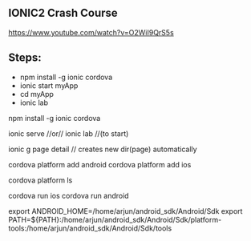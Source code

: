 
## IONIC2 Crash Course
https://www.youtube.com/watch?v=O2WiI9QrS5s

## Steps:
<ul>
<li> npm install -g ionic cordova</li>
<li> ionic start myApp</li>
<li>cd myApp</li>
<li>ionic lab</li>
</ul>

npm install -g ionic cordova

ionic serve //or// ionic lab //(to start)

ionic g page detail // creates new dir(page) automatically

cordova platform add android
cordova platform add ios

cordova platform ls


cordova run ios
cordova run android

export ANDROID_HOME=/home/arjun/android_sdk/Android/Sdk
export PATH=${PATH}:/home/arjun/android_sdk/Android/Sdk/platform-tools:/home/arjun/android_sdk/Android/Sdk/tools
